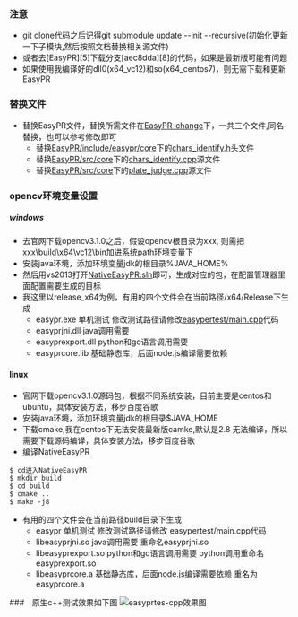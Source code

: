 ### 注意
+ git clone代码之后记得git submodule update --init --recursive(初始化更新一下子模块,然后按照文档替换相关源文件)
+ 或者去[EasyPR][5]下载分支[aec8dda][8]的代码，如果是最新版可能有问题
+ 如果使用我编译好的dll0(x64_vc12)和so(x64_centos7)，则无需下载和更新EasyPR

### 替换文件
+ 替换EasyPR文件，替换所需文件在[EasyPR-change](../EasyPR-change)下，一共三个文件,同名替换，也可以参考修改即可
  + 替换[EasyPR/include/easypr/core](../EasyPR/include/easypr/core)下的[chars_identify.h](../EasyPR/include/easypr/core/chars_identify.h)头文件
  + 替换[EasyPR/src/core](../EasyPR/src/core)下的[chars_identify.cpp](../EasyPR/src/core/chars_identify.cpp)源文件
  + 替换[EasyPR/src/core](../EasyPR/src/core)下的[plate_judge.cpp](../EasyPR/src/core/plate_judge.cpp)源文件

### opencv环境变量设置
##### windows
+ 去官网下载opencv3.1.0之后，假设opencv根目录为xxx, 则需把xxx\build\x64\vc12\bin加进系统path环境变量下
+ 安装java环境，添加环境变量jdk的根目录%JAVA_HOME%
+ 然后用vs2013打开[NativeEasyPR.sln](NativeEasyPR.sln)即可，生成对应的包，在配置管理器里面配置需要生成的目标
+ 我这里以release_x64为例，有用的四个文件会在当前路径/x64/Release下生成
    - easypr.exe 单机测试 修改测试路径请修改[easypertest/main.cpp](easypertest/main.cpp)代码
    - easyprjni.dll java调用需要
    - easyprexport.dll python和go语言调用需要
    - easyprcore.lib 基础静态库，后面node.js编译需要依赖

#### linux 
+ 官网下载opencv3.1.0源码包，根据不同系统安装，目前主要是centos和ubuntu，具体安装方法，移步百度谷歌
+ 安装java环境，添加环境变量jdk的根目录$JAVA_HOME
+ 下载cmake,我在centos下无法安装最新版camke,默认是2.8 无法编译，所以需要下载源码编译，具体安装方法，移步百度谷歌
+ 编译NativeEasyPR
```
$ cd进入NativeEasyPR
$ mkdir build
$ cd build
$ cmake ..
$ make -j8
```
+ 有用的四个文件会在当前路径build目录下生成
    - easypr 单机测试 修改测试路径请修改 easypertest/main.cpp代码
    - libeasyprjni.so java调用需要 重命名easyprjni.so
    - libeasyprexport.so python和go语言调用需要 python调用重命名easyprexport.so
    - libeasyprcore.a 基础静态库，后面node.js编译需要依赖 重名为easyprcore.a

###　原生c++测试效果如下图
![easyprtes-cpp效果图](easyprtest/shows.png)